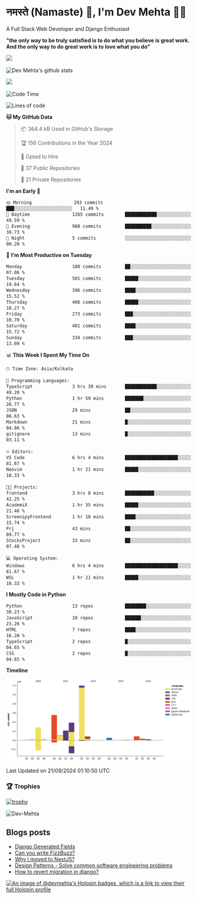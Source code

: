 # नमस्ते (Namaste) :pray:, I'm Dev Mehta :man_technologist:
A Full Stack Web Developer and Django Enthusiast

**"the only way to be truly satisfied is to do what you believe is great work. And the only way to do great work is to love what you do"**

<img src="https://github-readme-stats.vercel.app/api?username=Dev-Mehta&show=reviews,discussions_started,discussions_answered,prs_merged,prs_merged_percentage" />

![Dev Mehta's github stats](https://github-readme-stats.vercel.app/api?username=Dev-Mehta&count_private=true&show_icons=true&theme=nightowl)

<img src="https://komarev.com/ghpvc/?username=Dev-Mehta" />

<!--START_SECTION:waka-->
![Code Time](http://img.shields.io/badge/Code%20Time-360%20hrs%2041%20mins-blue)

![Lines of code](https://img.shields.io/badge/From%20Hello%20World%20I%27ve%20Written-3.0%20million%20lines%20of%20code-blue)

**🐱 My GitHub Data** 

> 📦 364.4 kB Used in GitHub's Storage 
 > 
> 🏆 156 Contributions in the Year 2024
 > 
> 💼 Opted to Hire
 > 
> 📜 37 Public Repositories 
 > 
> 🔑 21 Private Repositories 
 > 
**I'm an Early 🐤** 

```text
🌞 Morning                293 commits         ███░░░░░░░░░░░░░░░░░░░░░░   11.49 % 
🌆 Daytime                1265 commits        ████████████░░░░░░░░░░░░░   49.59 % 
🌃 Evening                988 commits         ██████████░░░░░░░░░░░░░░░   38.73 % 
🌙 Night                  5 commits           ░░░░░░░░░░░░░░░░░░░░░░░░░   00.20 % 
```
📅 **I'm Most Productive on Tuesday** 

```text
Monday                   180 commits         ██░░░░░░░░░░░░░░░░░░░░░░░   07.06 % 
Tuesday                  501 commits         █████░░░░░░░░░░░░░░░░░░░░   19.64 % 
Wednesday                396 commits         ████░░░░░░░░░░░░░░░░░░░░░   15.52 % 
Thursday                 466 commits         █████░░░░░░░░░░░░░░░░░░░░   18.27 % 
Friday                   273 commits         ███░░░░░░░░░░░░░░░░░░░░░░   10.70 % 
Saturday                 401 commits         ████░░░░░░░░░░░░░░░░░░░░░   15.72 % 
Sunday                   334 commits         ███░░░░░░░░░░░░░░░░░░░░░░   13.09 % 
```


📊 **This Week I Spent My Time On** 

```text
🕑︎ Time Zone: Asia/Kolkata

💬 Programming Languages: 
TypeScript               3 hrs 39 mins       ████████████░░░░░░░░░░░░░   49.20 % 
Python                   1 hr 59 mins        ███████░░░░░░░░░░░░░░░░░░   26.77 % 
JSON                     29 mins             ██░░░░░░░░░░░░░░░░░░░░░░░   06.63 % 
Markdown                 21 mins             █░░░░░░░░░░░░░░░░░░░░░░░░   04.86 % 
gitignore                13 mins             █░░░░░░░░░░░░░░░░░░░░░░░░   03.11 % 

🔥 Editors: 
VS Code                  6 hrs 4 mins        ████████████████████░░░░░   81.67 % 
Neovim                   1 hr 21 mins        █████░░░░░░░░░░░░░░░░░░░░   18.33 % 

🐱‍💻 Projects: 
frontend                 3 hrs 8 mins        ███████████░░░░░░░░░░░░░░   42.25 % 
AcademiX                 1 hr 35 mins        █████░░░░░░░░░░░░░░░░░░░░   21.46 % 
ScreenipyFrontend        1 hr 10 mins        ████░░░░░░░░░░░░░░░░░░░░░   15.74 % 
Prj                      43 mins             ██░░░░░░░░░░░░░░░░░░░░░░░   09.77 % 
StocksProject            33 mins             ██░░░░░░░░░░░░░░░░░░░░░░░   07.48 % 

💻 Operating System: 
Windows                  6 hrs 4 mins        ████████████████████░░░░░   81.67 % 
WSL                      1 hr 21 mins        █████░░░░░░░░░░░░░░░░░░░░   18.33 % 
```

**I Mostly Code in Python** 

```text
Python                   13 repos            ████████░░░░░░░░░░░░░░░░░   30.23 % 
JavaScript               10 repos            ██████░░░░░░░░░░░░░░░░░░░   23.26 % 
HTML                     7 repos             ████░░░░░░░░░░░░░░░░░░░░░   16.28 % 
TypeScript               2 repos             █░░░░░░░░░░░░░░░░░░░░░░░░   04.65 % 
CSS                      2 repos             █░░░░░░░░░░░░░░░░░░░░░░░░   04.65 % 
```



**Timeline**

![Lines of Code chart](https://raw.githubusercontent.com/Dev-Mehta/Dev-Mehta/master/assets/bar_graph.png)


 Last Updated on 21/09/2024 01:10:50 UTC
<!--END_SECTION:waka-->

### 🏆 Trophies
[![trophy](https://github-profile-trophy.vercel.app/?username=Dev-Mehta&row=2&column=3&margin-w=15&margin-h=15&no-bg=true&frame=false&theme=onestar)](https://github.com/ryo-ma/github-profile-trophy)

<img align="center" src="https://github-readme-streak-stats.herokuapp.com/?user=Dev-Mehta&" alt="Dev-Mehta" />

## Blogs posts<!-- BLOG-POST-LIST:START -->
- [Django Generated Fields](https://simplifiedweb.netlify.app/django-generated-fields)
- [Can you write FizzBuzz?](https://simplifiedweb.netlify.app/can-you-write-fizzbuzz)
- [Why I moved to NextJS?](https://simplifiedweb.netlify.app/why-i-moved-to-nextjs)
- [Design Patterns - Solve common software engineering problems](https://simplifiedweb.netlify.app/design-patterns-solve-common-software-engineering-problems)
- [How to revert migration in django?](https://simplifiedweb.netlify.app/how-to-revert-migration-in-django)
<!-- BLOG-POST-LIST:END -->

[![An image of @devmehta's Holopin badges, which is a link to view their full Holopin profile](https://holopin.me/devmehta)](https://holopin.io/@devmehta)

